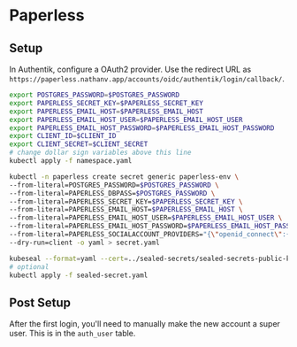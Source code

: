 # Paperless

## Setup

In Authentik, configure a OAuth2 provider. Use the redirect URL as
`https://paperless.nathanv.app/accounts/oidc/authentik/login/callback/`.

```bash
export POSTGRES_PASSWORD=$POSTGRES_PASSWORD
export PAPERLESS_SECRET_KEY=$PAPERLESS_SECRET_KEY
export PAPERLESS_EMAIL_HOST=$PAPERLESS_EMAIL_HOST
export PAPERLESS_EMAIL_HOST_USER=$PAPERLESS_EMAIL_HOST_USER
export PAPERLESS_EMAIL_HOST_PASSWORD=$PAPERLESS_EMAIL_HOST_PASSWORD
export CLIENT_ID=$CLIENT_ID
export CLIENT_SECRET=$CLIENT_SECRET
# change dollar sign variables above this line
kubectl apply -f namespace.yaml

kubectl -n paperless create secret generic paperless-env \
--from-literal=POSTGRES_PASSWORD=$POSTGRES_PASSWORD \
--from-literal=PAPERLESS_DBPASS=$POSTGRES_PASSWORD \
--from-literal=PAPERLESS_SECRET_KEY=$PAPERLESS_SECRET_KEY \
--from-literal=PAPERLESS_EMAIL_HOST=$PAPERLESS_EMAIL_HOST \
--from-literal=PAPERLESS_EMAIL_HOST_USER=$PAPERLESS_EMAIL_HOST_USER \
--from-literal=PAPERLESS_EMAIL_HOST_PASSWORD=$PAPERLESS_EMAIL_HOST_PASSWORD \
--from-literal=PAPERLESS_SOCIALACCOUNT_PROVIDERS="{\"openid_connect\":{\"APPS\":[{\"provider_id\":\"authentik\",\"name\":\"Authentik\",\"client_id\":\"$CLIENT_ID\",\"secret\":\"$CLIENT_SECRET\",\"settings\":{\"server_url\":\"https://authentik.nathanv.app/application/o/paperless/.well-known/openid-configuration\"}}],\"OAUTH_PKCE_ENABLED\":\"True\"}}" \
--dry-run=client -o yaml > secret.yaml

kubeseal --format=yaml --cert=../sealed-secrets/sealed-secrets-public-key.pem < secret.yaml > sealed-secret.yaml
# optional
kubectl apply -f sealed-secret.yaml
```

## Post Setup

After the first login, you'll need to manually make the new account a super user.
This is in the `auth_user` table.
